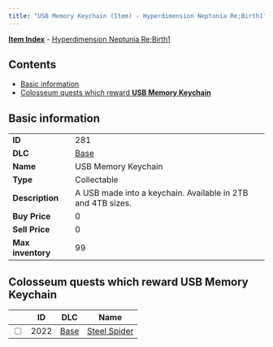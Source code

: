 ```yaml
---
title: "USB Memory Keychain (Item) - Hyperdimension Neptunia Re;Birth1"
---
```


[**Item Index**](/neptunia/rb1/item/index.html) - [Hyperdimension Neptunia Re;Birth1](/neptunia/rb1)

## Contents

- [Basic information](#basic-information)
- [Colosseum quests which reward **USB Memory Keychain**](#colosseum-quests-which-reward-usb-memory-keychain)

## Basic information

|   |   |
| -- | -- |
| **ID** | 281 |
| **DLC** | [Base](/neptunia/rb1/dlc/1-base.html) |
| **Name** | USB Memory Keychain |
| **Type** | Collectable |
| **Description** | A USB made into a keychain. Available in 2TB and 4TB sizes. |
| **Buy Price** | 0 |
| **Sell Price** | 0 |
| **Max inventory** | 99 |

## Colosseum quests which reward **USB Memory Keychain**

|    | ID | DLC | Name |
| -- | -- | --- | ---- |
| <input type="checkbox" id="rb1-colosseum-1-2022" class="trackbox" /> | 2022 | [Base](/neptunia/rb1/dlc/1-base.html) | [Steel Spider](/neptunia/rb1/colosseum/1-2022-steel-spider.html) |